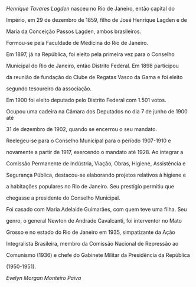 

*Henrique Tavares Lagden* nasceu no Rio de Janeiro, então capital do

Império, em 29 de dezembro de 1859, filho de José Henrique Lagden e de

Maria da Conceição Passos Lagden, ambos brasileiros.



Formou-se pela Faculdade de Medicina do Rio de Janeiro.



Em 1897, já na República, foi eleito pela primeira vez para o Conselho

Municipal do Rio de Janeiro, então Distrito Federal. Em 1898 participou

da reunião de fundação do Clube de Regatas Vasco da Gama e foi eleito

segundo tesoureiro da associação.



Em 1900 foi eleito deputado pelo Distrito Federal com 1.501 votos.

Ocupou uma cadeira na Câmara dos Deputados no dia 7 de junho de 1900 até

31 de dezembro de 1902, quando se encerrou o seu mandato.



Reelegeu-se para o Conselho Municipal para o período 1907-1910 e

novamente a partir de 1917, exercendo o mandato até 1928. Ao integrar a

Comissão Permanente de Indústria, Viação, Obras, Higiene, Assistência e

Segurança Pública, destacou-se elaborando projetos relativos à higiene e

a habitações populares no Rio de Janeiro. Seu prestígio permitiu que

chegasse a presidente do Conselho Municipal.



Foi casado com Maria Adelaide Guimarães, com quem teve uma filha. Seu

genro, o general Newton de Andrade Cavalcanti, foi interventor no Mato

Grosso e no estado do Rio de Janeiro em 1935, simpatizante da Ação

Integralista Brasileira, membro da Comissão Nacional de Repressão ao

Comunismo (1936) e chefe do Gabinete Militar da Presidência da República

(1950-1951).



*Evelyn Morgan Monteiro Paiva*



